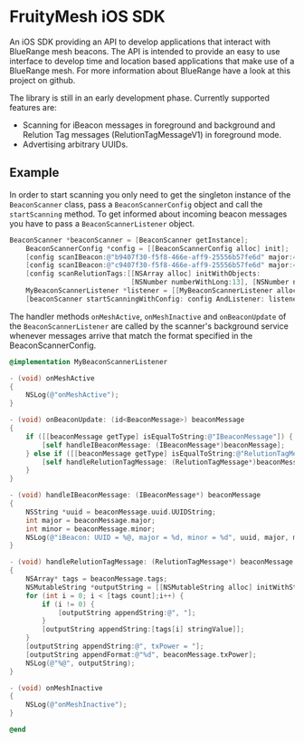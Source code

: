 # FruityMesh iOS SDK
An iOS SDK providing an API to develop applications that interact with BlueRange mesh beacons. The API is intended to provide an easy to use interface to develop time and location based applications that make use of a BlueRange mesh. For more information about BlueRange have a look at this project on github.

The library is still in an early development phase. Currently supported features are:
- Scanning for iBeacon messages in foreground and background and Relution Tag messages (RelutionTagMessageV1) in foreground mode.
- Advertising arbitrary UUIDs.

## Example
In order to start scanning you only need to get the singleton instance of the ```BeaconScanner``` class, pass a ```BeaconScannerConfig``` object and call the ```startScanning``` method. To get informed about incoming beacon messages you have to pass a ```BeaconScannerListener``` object.
```objective-c
BeaconScanner *beaconScanner = [BeaconScanner getInstance];
    BeaconScannerConfig *config = [[BeaconScannerConfig alloc] init];
    [config scanIBeacon:@"b9407f30-f5f8-466e-aff9-25556b57fe6d" major:45 minor:1];
    [config scanIBeacon:@"c9407f30-f5f8-466e-aff9-25556b57fe6d" major:46 minor:2];
    [config scanRelutionTags:[[NSArray alloc] initWithObjects:
                              [NSNumber numberWithLong:13], [NSNumber numberWithLong:2], nil]];
    MyBeaconScannerListener *listener = [[MyBeaconScannerListener alloc] init];
    [beaconScanner startScanningWithConfig: config AndListener: listener];
```

The handler methods ```onMeshActive```, ```onMeshInactive``` and ```onBeaconUpdate``` of the ```BeaconScannerListener``` are called by the scanner's background service whenever messages arrive that match the format specified in the BeaconScannerConfig.
```objective-c
@implementation MyBeaconScannerListener

- (void) onMeshActive
{
    NSLog(@"onMeshActive");
}

- (void) onBeaconUpdate: (id<BeaconMessage>) beaconMessage
{
    if ([[beaconMessage getType] isEqualToString:@"IBeaconMessage"]) {
        [self handleIBeaconMessage: (IBeaconMessage*)beaconMessage];
    } else if ([[beaconMessage getType] isEqualToString:@"RelutionTagMessageV1"]) {
        [self handleRelutionTagMessage: (RelutionTagMessage*)beaconMessage];
    }
}

- (void) handleIBeaconMessage: (IBeaconMessage*) beaconMessage
{
    NSString *uuid = beaconMessage.uuid.UUIDString;
    int major = beaconMessage.major;
    int minor = beaconMessage.minor;
    NSLog(@"iBeacon: UUID = %@, major = %d, minor = %d", uuid, major, minor);
}

- (void) handleRelutionTagMessage: (RelutionTagMessage*) beaconMessage
{
    NSArray* tags = beaconMessage.tags;
    NSMutableString *outputString = [[NSMutableString alloc] initWithString:@"RelutionTagMessageV1: tags = "];
    for (int i = 0; i < [tags count];i++) {
        if (i != 0) {
            [outputString appendString:@", "];
        }
        [outputString appendString:[tags[i] stringValue]];
    }
    [outputString appendString:@", txPower = "];
    [outputString appendFormat:@"%d", beaconMessage.txPower];
    NSLog(@"%@", outputString);
}

- (void) onMeshInactive
{
    NSLog(@"onMeshInactive");
}

@end
```
